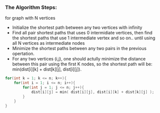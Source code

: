 ### The Algorithm Steps:
for graph with N vertices
- Initialize the shortest path between any two vertices with infinity
- Find all pair shortest paths that uses 0 intermidiate vertices, then find the shortest paths that use 1 intermediate vertex and so on.. until using all N vertices as intermediate nodes
- Minimize the shortest paths between any two pairs in the previous opertation.
- For any two vertices (i,j), one should actully minimize the distance between this pair using the first K nodes, so the shortest path will be: min(dist\[i]\[k] + dist\[k]\[j], dist\[i]\[j]). 
```cpp
for(int k = 1; k <= n; k++){
    for(int i = 1; i <= n; i++){
        for(int j = 1; j <= n; j++){
            dist[i][j] = min( dist[i][j], dist[i][k] + dist[k][j] );
        }
    }
}
```
